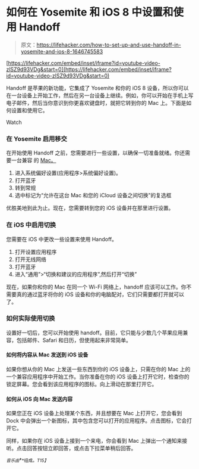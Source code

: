 # 如何在 Yosemite 和 iOS 8 中设置和使用 Handoff

> 原文：<https://lifehacker.com/how-to-set-up-and-use-handoff-in-yosemite-and-ios-8-1646745583>

 [https://lifehacker.com/embed/inset/iframe?id=youtube-video-zlSZ9d93VDg&start=0](https://lifehacker.com/embed/inset/iframe?id=youtube-video-zlSZ9d93VDg&start=0) 

Handoff 是苹果的新功能，它集成了 Yosemite 和你的 iOS 8 设备，所以你可以在一台设备上开始工作，然后在另一台设备上继续。例如，你可以开始在手机上写电子邮件，然后当你意识到你更喜欢键盘时，就把它转到你的 Mac 上。下面是如何设置和使用它。

Watch

### 在 Yosemite 启用移交

在开始使用 Handoff 之前，您需要进行一些设置，以确保一切准备就绪。你还需要一台兼容 的 [Mac。](http://lifehacker.com/find-out-if-your-mac-will-support-handoff-in-os-x-yosem-1605078625)

1.  进入系统偏好设置(应用程序>系统偏好设置)。
2.  打开蓝牙
3.  转到常规
4.  选中标记为“允许在这台 Mac 和您的 iCloud 设备之间切换”的复选框

优胜美地到此为止。现在，您需要转到您的 iOS 设备并在那里进行设置。

### 在 iOS 中启用切换

您需要在 iOS 中更改一些设置来使用 Handoff。

1.  打开设置应用程序
2.  打开无线网络
3.  打开蓝牙
4.  进入“通用”>“切换和建议的应用程序”,然后打开“切换”

现在，如果你和你的 Mac 在同一个 Wi-Fi 网络上，handoff 应该可以工作。你不需要真的通过蓝牙将你的 iOS 设备和你的电脑配对，它们只需要都打开就可以了。

### 如何实际使用切换

设置好一切后，您可以开始使用 handoff。目前，它只能与少数几个苹果应用兼容，包括邮件、Safari 和日历，但使用起来非常简单。

#### 如何将内容从 Mac 发送到 iOS 设备

如果你想从你的 Mac 上发送一些东西到你的 iOS 设备上，只需在你的 Mac 上的一个兼容应用程序中开始工作。当你准备在你的 iOS 设备上打开它时，检查你的锁定屏幕。您会看到该应用程序的图标。向上滑动在那里打开它。

#### 如何从 iOS 向 Mac 发送内容

如果您正在 iOS 设备上处理某个东西，并且想要在 Mac 上打开它，您会看到 Dock 中会弹出一个新图标，其中包含您可以打开的应用程序。点击图标，它会打开它。

同样，如果你在 iOS 设备上接到一个来电，你会看到 Mac 上弹出一个通知来接听。点击回答按钮立即回答，或点击下拉菜单稍后回答。

<small>*音乐由*</small>[<small></small>](http://freemusicarchive.org/music/Plurabelle/Money_Blood_and_Light/Wallflower)*<small>*组成。*T15】</small>*